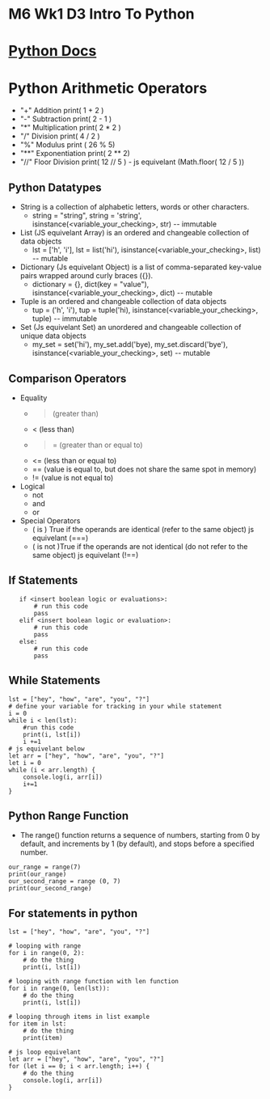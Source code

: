 # M6 Wk1 D3 Intro To Python

# [Python Docs](https://docs.python.org/3/)

# Python Arithmetic Operators
- "+" Addition print( 1 + 2 )
- "-" Subtraction print( 2 - 1 )
- "*" Multiplication print( 2 * 2 )
- "/" Division print( 4 / 2 )
- "%" Modulus print ( 26 % 5)
- "\*\*" Exponentiation print( 2 \** 2)
- "//" Floor Division print( 12 // 5 ) - js equivelant (Math.floor( 12 / 5 ))



## Python Datatypes
 - String is a collection of alphabetic letters, words or other characters.
     - string = "string", string = 'string', isinstance(<variable_your_checking>, str) -- immutable
 - List (JS equivelant Array) is an ordered and changeable collection of data objects
    - lst = ['h', 'i'], lst = list('hi'), isinstance(<variable_your_checking>, list) -- mutable
 - Dictionary (Js equivelant Object) is a list of comma-separated key-value pairs wrapped around curly braces ({}).
    - dictionary = {},  dict(key = "value"), isinstance(<variable_your_checking>, dict) -- mutable
 - Tuple is an ordered and changeable collection of data objects
    - tup = ('h', 'i'), tup = tuple('hi), isinstance(<variable_your_checking>, tuple) -- immutable
 - Set (Js equivelant Set) an unordered and changeable collection of unique data objects
    - my_set = set('hi'), my_set.add('bye), my_set.discard('bye'), isinstance(<variable_your_checking>, set) -- mutable

## Comparison Operators
  - Equality
    - > (greater than)
    - < (less than)
    - >= (greater than or equal to)
    - <= (less than or equal to)
    - == (value is equal to, but does not share the same spot in memory)
    - != (value is not equal to)
  - Logical
    - not
    - and
    - or
  - Special Operators
    - ( is ) True if the operands are identical (refer to the same object) js equivelant (===)
    - ( is not )True if the operands are not identical (do not refer to the same object) js equivelant (!==)

## If Statements
 ```
    if <insert boolean logic or evaluations>:
        # run this code
        pass
    elif <insert boolean logic or evaluation>:
        # run this code
        pass
    else:
        # run this code
        pass
```

## While Statements
```
lst = ["hey", "how", "are", "you", "?"]
# define your variable for tracking in your while statement
i = 0
while i < len(lst):
    #run this code
    print(i, lst[i])
    i +=1
# js equivelant below
let arr = ["hey", "how", "are", "you", "?"]
let i = 0
while (i < arr.length) {
    console.log(i, arr[i])
    i+=1
}
```

## Python Range Function
 - The range() function returns a sequence of numbers, starting from 0 by default, and increments by 1 (by default), and stops before a specified number.
```
our_range = range(7)
print(our_range)
our_second_range = range (0, 7)
print(our_second_range)
```

## For statements in python
```
lst = ["hey", "how", "are", "you", "?"]

# looping with range
for i in range(0, 2):
    # do the thing
    print(i, lst[i])

# looping with range function with len function
for i in range(0, len(lst)):
    # do the thing
    print(i, lst[i])

# looping through items in list example
for item in lst:
    # do the thing
    print(item)

# js loop equivelant
let arr = ["hey", "how", "are", "you", "?"]
for (let i == 0; i < arr.length; i++) {
    # do the thing
    console.log(i, arr[i])
}
```
